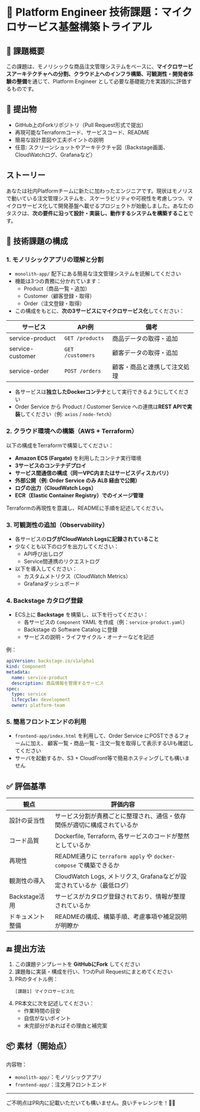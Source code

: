 # 📘 Platform Engineer 技術課題：マイクロサービス基盤構築トライアル

## 🎯 課題概要

この課題は、モノリシックな商品注文管理システムをベースに、**マイクロサービスアーキテクチャへの分割、クラウド上へのインフラ構築、可観測性・開発者体験の整備**を通じて、Platform Engineer として必要な基礎能力を実践的に評価するものです。

## 🧾 提出物

- GitHub上のForkリポジトリ（Pull Request形式で提出）
- 再現可能なTerraformコード、サービスコード、README
- 簡易な設計意図や工夫ポイントの説明
- 任意: スクリーンショットやアーキテクチャ図（Backstage画面、CloudWatchログ、Grafanaなど）

## ストーリー

あなたは社内Platformチームに新たに加わったエンジニアです。現状はモノリスで動いている注文管理システムを、スケーラビリティや可視性を考慮しつつ、マイクロサービス化して開発基盤へ載せるプロジェクトが始動しました。あなたのタスクは、**次の要件に沿って設計・実装し、動作するシステムを構築すること**です。

## 🧩 技術課題の構成

### 1. モノリシックアプリの理解と分割
- `monolith-app/` 配下にある簡易な注文管理システムを読解してください
- 機能は3つの責務に分かれています：
  - Product（商品一覧・追加）
  - Customer（顧客登録・取得）
  - Order（注文登録・取得）
- この構成をもとに、**次の3サービスにマイクロサービス化**してください：

| サービス          | API例                  | 備考                        |
|-------------------|------------------------|-----------------------------|
| service-product   | `GET /products`        | 商品データの取得・追加     |
| service-customer  | `GET /customers`       | 顧客データの取得・追加     |
| service-order     | `POST /orders`         | 顧客・商品と連携して注文処理 |

- 各サービスは**独立したDockerコンテナ**として実行できるようにしてください
- Order Service から Product / Customer Service への連携は**REST APIで実装**してください（例: `axios` / `node-fetch`）

### 2. クラウド環境への構築（AWS + Terraform）

以下の構成をTerraformで構築してください：

- **Amazon ECS (Fargate)** を利用したコンテナ実行環境
- **3サービスのコンテナデプロイ**
- **サービス間通信の構成（同一VPC内またはサービスディスカバリ）**
- **外部公開（例: Order Service のみ ALB 経由で公開）**
- **ログの出力（CloudWatch Logs）**
- **ECR（Elastic Container Registry）でのイメージ管理**

Terraformの再現性を意識し、READMEに手順を記述してください。

### 3. 可観測性の追加（Observability）

- 各サービスの**ログがCloudWatch Logsに記録されていること**
- 少なくとも以下のログを出力してください：
  - API呼び出しログ
  - Service間連携のリクエストログ
- 以下を導入してください：
  - カスタムメトリクス（CloudWatch Metrics）
  - Grafanaダッシュボード

### 4. Backstage カタログ登録

- ECS上に **Backstage** を構築し、以下を行ってください：
  - 各サービスの `Component` YAML を作成（例：`service-product.yaml`）
  - Backstage の Software Catalog に登録
  - サービスの説明・ライフサイクル・オーナーなどを記述

例：
```yaml
apiVersion: backstage.io/v1alpha1
kind: Component
metadata:
  name: service-product
  description: 商品情報を管理するサービス
spec:
  type: service
  lifecycle: development
  owner: platform-team
```

### 5. 簡易フロントエンドの利用

- `frontend-app/index.html` を利用して、Order Service にPOSTできるフォームに加え、
  顧客一覧・商品一覧・注文一覧を取得して表示するUIも確認してください
- サーバを起動するか、S3 + CloudFront等で簡易ホスティングしても構いません

## ✅ 評価基準

| 観点             | 評価内容                                                                 |
|------------------|--------------------------------------------------------------------------|
| 設計の妥当性     | サービス分割が責務ごとに整理され、通信・依存関係が適切に構成されているか   |
| コード品質       | Dockerfile, Terraform, 各サービスのコードが整然としているか                |
| 再現性           | README通りに `terraform apply` や `docker-compose` で構築できるか         |
| 観測性の導入     | CloudWatch Logs, メトリクス, Grafanaなどが設定されているか（最低ログ）     |
| Backstage活用    | サービスがカタログ登録されており、情報が整理されているか                   |
| ドキュメント整備 | READMEの構成、構築手順、考慮事項や補足説明が明瞭か                         |

## 🔚 提出方法

1. この課題テンプレートを **GitHubにFork** してください
2. 課題毎に実装・構成を行い、1つのPull Requestにまとめてください
3. PRのタイトル例：
   ```
   [課題1] マイクロサービス化
   ```
4. PR本文に次を記述してください：
   - 作業時間の目安
   - 自信がないポイント
   - 未完部分があればその理由と補完案


## 📦 素材（開始点）

内容物：
- `monolith-app/`：モノリシックアプリ
- `frontend-app/`：注文用フロントエンド

---

ご不明点はPR内に記載いただいても構いません。良いチャレンジを！💪🚀

